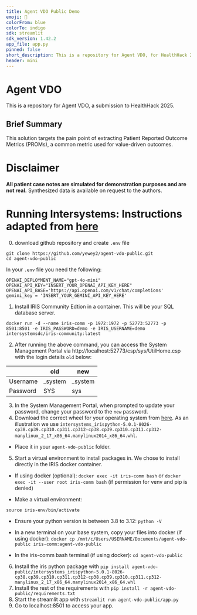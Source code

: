 ```yaml
---
title: Agent VDO Public Demo
emoji: 🦉
colorFrom: blue
colorTo: indigo
sdk: streamlit
sdk_version: 1.42.2
app_file: app.py
pinned: false
short_description: This is a repository for Agent VDO, for HealthHack 2025
header: mini
---
```


# Agent VDO

This is a repository for Agent VDO, a submission to HealthHack 2025.

## Brief Summary

This solution targets the pain point of extracting Patient Reported Outcome Metrics (PROMs), a common metric used for value-driven outcomes.


# Disclaimer
**All patient case notes are simulated for demonstration purposes and are not real.**
Synthesized data is available on request to the authors.

# Running Intersystems: Instructions adapted from [here](https://github.com/intersystems-community/hackathon-2024/blob/main/README.md)

0. download github repository and create `.env` file
```Shell
git clone https://github.com/yewey2/agent-vdo-public.git
cd agent-vdo-public
```
In your `.env`  file you need the following:
```
OPENAI_DEPLOYMENT_NAME="gpt-4o-mini"
OPENAI_API_KEY="INSERT_YOUR_OPENAI_API_KEY_HERE"
OPENAI_API_BASE='https://api.openai.com/v1/chat/completions'
gemini_key = 'INSERT_YOUR_GEMINI_API_KEY_HERE'
```
1. Install IRIS Community Edtion in a container. This will be your SQL database server.
```Shell
docker run -d --name iris-comm -p 1972:1972 -p 52773:52773 -p 8501:8501 -e IRIS_PASSWORD=demo -e IRIS_USERNAME=demo intersystemsdc/iris-community:latest
```
    
2.  After running the above command, you can access the System Management Portal via http://localhost:52773/csp/sys/UtilHome.csp with the login details `old` below:

|     | old | new |
| -------- | ------- | ------- |
| Username  |_system|_system|
| Password |SYS|sys|
3.  In the System Management Portal, when prompted to update your password, change your password to the `new` password.
4. Download the correct wheel for your operating system from [here](https://github.com/intersystems-community/hackathon-2024/tree/main/install). As an illustration we use `intersystems_irispython-5.0.1-8026-cp38.cp39.cp310.cp311.cp312-cp38.cp39.cp310.cp311.cp312-manylinux_2_17_x86_64.manylinux2014_x86_64.whl`.

- Place it in your `agent-vdo-public` folder.

5. Start a virtual environment to install packages in. We chose to install directly in the IRIS docker container.

- If using docker (optional): `docker exec -it iris-comm bash` or `docker exec -it --user root iris-comm bash` (if permission for venv and pip is denied)

- Make a virtual environment: 

```python3 -m venv iris-env
source iris-env/bin/activate
```
- Ensure your python version is between 3.8 to 3.12: `python -V`

- In a new terminal on your base system, copy your files into docker (if using docker): `docker cp /mnt/c/Users/USERNAME/Documents/agent-vdo-public iris-comm:agent-vdo-public`

- In the iris-comm bash terminal (if using docker): `cd agent-vdo-public`

6. Install the iris python package with
`pip install agent-vdo-public/intersystems_irispython-5.0.1-8026-cp38.cp39.cp310.cp311.cp312-cp38.cp39.cp310.cp311.cp312-manylinux_2_17_x86_64.manylinux2014_x86_64.whl`
7. Install the rest of the requirements with
`pip install -r agent-vdo-public/requirements.txt`
8. Start the streamlit app with
`streamlit run agent-vdo-public/app.py`
9. Go to localhost:8501 to access your app.




